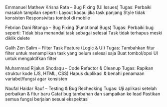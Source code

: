Emmanuel Mathew Krisna Rata – Bug Fixing (UI Issues)
Tugas:
Perbaiki masalah tampilan seperti:
Layout kacau jika task panjang
Style tidak konsisten
Responsivitas tombol di mobile

Febrian Dani Ritonga – Bug Fixing (Functional Bugs)
Tugas:
Perbaiki bug seperti:
Tidak bisa menandai task sebagai selesai
Task tidak terhapus meski diklik delete

Galih Zen Salim – Filter Task Feature (Logic & UI)
Tugas:
Tambahkan fitur filter untuk menampilkan task yang belum selesai saja
Buat tombol/opsi UI untuk mengaktifkan filter

Muhammad Rijalun Shodaqu – Code Refactor & Cleanup
Tugas:
Rapikan struktur kode (JS, HTML, CSS)
Hapus duplikasi & benahi penamaan variabel/fungsi agar konsisten

 Naufal Haidar Rauf – Testing & Bug Rechecking
Tugas:
Uji aplikasi setelah perbaikan & fitur baru
Catat bug tambahan dan sampaikan ke lead
Pastikan semua fungsi berjalan sesuai ekspektasi